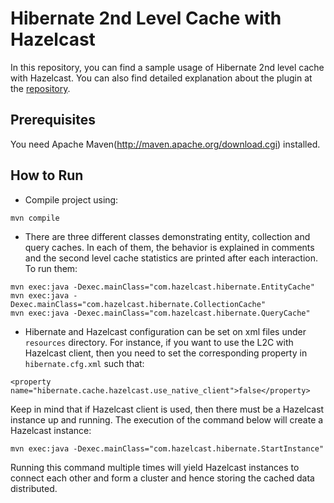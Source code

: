 # Hibernate 2nd Level Cache with Hazelcast

In this repository, you can find a sample usage of Hibernate 2nd level cache with Hazelcast. You can also find 
detailed explanation about the plugin at the [repository](https://github.com/hazelcast/hazelcast-hibernate5). 

## Prerequisites

You need Apache Maven(http://maven.apache.org/download.cgi) installed.


## How to Run

- Compile project using:

```
mvn compile
```

- There are three different classes demonstrating entity, collection and query caches. In each of them, 
the behavior is explained in comments and the second level cache statistics are printed after each interaction.
To run them:
```
mvn exec:java -Dexec.mainClass="com.hazelcast.hibernate.EntityCache"
mvn exec:java -Dexec.mainClass="com.hazelcast.hibernate.CollectionCache"
mvn exec:java -Dexec.mainClass="com.hazelcast.hibernate.QueryCache"
```

- Hibernate and Hazelcast configuration can be set on xml files under `resources` directory. For instance,
if you want to use the L2C with Hazelcast client, then you need to set the corresponding property in    
`hibernate.cfg.xml` such that:
```
<property name="hibernate.cache.hazelcast.use_native_client">false</property>
```

Keep in mind that if Hazelcast client is used, then there must be a Hazelcast instance up and running. The
execution of the command below will create a Hazelcast instance:
```
mvn exec:java -Dexec.mainClass="com.hazelcast.hibernate.StartInstance"
```
Running this command multiple times will yield Hazelcast instances to connect each other and form a cluster and 
hence storing the cached data distributed. 
